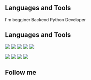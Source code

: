 ## Languages and Tools
I'm begginer Backend Python Developer

## Languages and Tools
<p><img src="https://img.shields.io/badge/Python-gray?style=for-the-badge&logo=python&logoColor=blue"/> <img src="https://img.shields.io/badge/Django DRF Channels-gray?style=for-the-badge&logo=django&logoColor=green"/> <img src="https://img.shields.io/badge/sql-gray?style=for-the-badge&logo=postgresql&logoColor=blue"/> <img src="https://img.shields.io/badge/redis-gray?style=for-the-badge&logo=redis&logoColor=red"/> <img src="https://img.shields.io/badge/celery-gray?style=for-the-badge&logo=celery&logoColor=green"/> </p>
<p><img src="https://img.shields.io/badge/mongodb-gray?style=for-the-badge&logo=mongodb&logoColor=green"/> <img src="https://img.shields.io/badge/docker-gray?style=for-the-badge&logo=docker&logoColor=blue"/> <img src="https://img.shields.io/badge/git-gray?style=for-the-badge&logo=git&logoColor=red"/> <img src="https://img.shields.io/badge/linux-gray?style=for-the-badge&logo=linux&logoColor=yellow"/></p>


## Follow me
<p></p>
